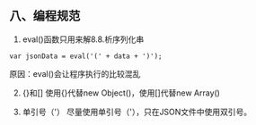 ## 八、编程规范
1. eval()函数只用来解8.8.析序列化串
```
var jsonData = eval('(' + data + ')');
```

原因：eval()会让程序执行的比较混乱


2. {}和[]
使用{}代替new Object()，使用[]代替new Array()


3. 单引号（'）
   尽量使用单引号（'），只在JSON文件中使用双引号。
